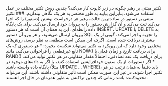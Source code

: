 تکثیر مبتنی بر رهبر چگونه در زیر کاپوت کار می‌کند؟ چندین روش تکثیر مختلف در
عمل استفاده می‌شود، بنابراین بیایید به طور مختصر به هر یک نگاهی بیندازیم. ### تکثیر مبتنی بر دستور 
در ساده‌ترین حالت، رهبر هر درخواست نوشتن (دستور) را که اجرا می‌کند ثبت می‌کند و
آن گزارش دستور را به پیروان خود ارسال می‌کند. برای یک پایگاه داده رابطه‌ای، این به معنای آن است که هر دستور INSERT،
UPDATE یا DELETE به پیروان ارسال می‌شود، و هر پیرو آن دستور SQL را تجزیه و اجرا
می‌کند، گویی از یک مشتری دریافت شده است. اگرچه این ممکن است منطقی به نظر برسد، روش‌های مختلفی وجود دارد که این رویکرد به تکثیر می‌تواند
شکست بخورد: * هر دستوری که یک تابع غیرقطعی را فراخوانی می‌کند، مانند NOW() برای دریافت تاریخ
و زمان فعلی یا RAND() برای دریافت یک عدد تصادفی، احتمالاً مقدار متفاوتی در هر
تکثیر تولید می‌کند. * اگر دستورات از یک ستون خودافزایشی استفاده کنند، یا اگر به داده‌های موجود در
پایگاه داده وابسته باشند (مثلاً UPDATE … WHERE)، باید دقیقاً به همان
ترتیب در هر تکثیر اجرا شوند، در غیر این صورت ممکن است تأثیر متفاوتی داشته باشند. این می‌تواند محدودکننده باشد زمانی که
چندین تراکنش به طور همزمان در حال اجرا هستند.